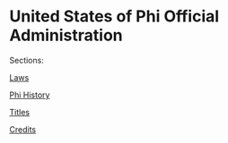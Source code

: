 # United States of Phi Official Administration
Sections:

[Laws](https://uspoa.github.io/laws)

[Phi History](https://uspoa.github.io/history)

[Titles](https://uspoa.github.io/history)

[Credits](https://uspoa.github.io/credits)
